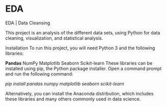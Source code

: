# EDA
EDA | Data Cleansing 



This project is an analysis of the different data sets, using Python for data cleaning, visualization, and statistical analysis.

Installation
To run this project, you will need Python 3 and the following libraries:

**Pandas**
NumPy
Matplotlib
Seaborn
Scikit-learn
These libraries can be installed using pip, the Python package installer. Open a command prompt and run the following command:

*pip install pandas numpy matplotlib seaborn scikit-learn*

Alternatively, you can install the Anaconda distribution, which includes these libraries and many others commonly used in data science.
